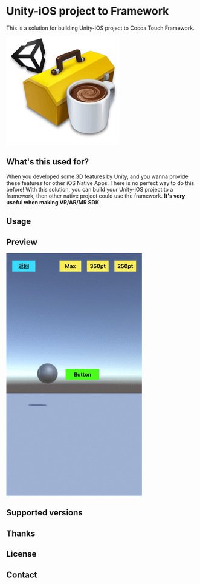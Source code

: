 # Unity-iOS project to Framework

This is a solution for building Unity-iOS project to Cocoa Touch Framework. 

![icon](https://github.com/Octten/image-store/blob/master/unity-framework-md/icon.png?raw=true)

## What's this used for?

When you developed some 3D features by Unity, and you wanna provide these features for other iOS Native Apps. There is no perfect way to do this before!  With this solution, you can build your Unity-iOS project to a framework, then other native project could use the framework. **It's very useful when making VR/AR/MR SDK**.

## Usage



## Preview

![preview](https://github.com/Octten/image-store/blob/master/unity-framework-md/preview.gif?raw=true)

## Supported versions



## Thanks



## License



## Contact

